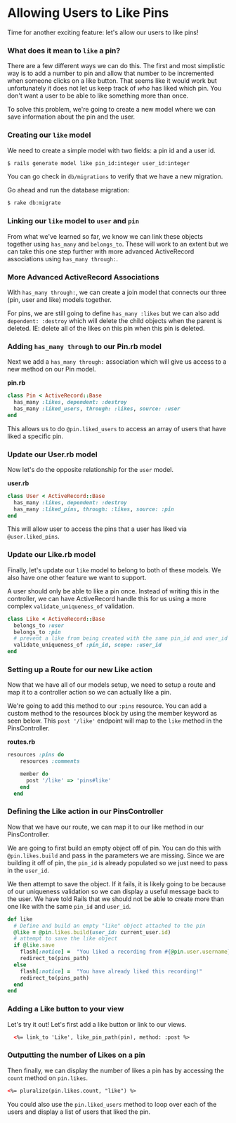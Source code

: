 # Allowing Users to Like Pins

Time for another exciting feature: let's allow our users to like pins!

### What does it mean to `like` a pin?

There are a few different ways we can do this. The first and most simplistic way is to add a number to pin and allow that number to be incremented when someone clicks on a like button. That seems like it would work but unfortunately it does not let us keep track of _who_ has liked which pin. You don't want a user to be able to like something more than once.

To solve this problem, we're going to create a new model where we can save information about the pin and the user.

### Creating our `like` model

We need to create a simple model with two fields: a pin id and a user id.

```bash
$ rails generate model like pin_id:integer user_id:integer
```

You can go check in `db/migrations` to verify that we have a new migration.

Go ahead and run the database migration:

```bash
$ rake db:migrate
```

### Linking our `like` model to `user` and `pin`

From what we've learned so far, we know we can link these objects together using `has_many` and `belongs_to`. These will work to an extent but we can take this one step further with more advanced ActiveRecord associations using `has_many through:`.

### More Advanced ActiveRecord Associations

With `has_many through:`, we can create a join model that connects our three (pin, user and like) models together.

For pins, we are still going to define `has_many :likes` but we can also add `dependent: :destroy` which will delete the child objects when the parent is deleted. IE: delete all of the likes on this pin when this pin is deleted.

### Adding `has_many through` to our Pin.rb model

Next we add a `has_many through:` association which will give us access to a new method on our Pin model.

**pin.rb**
```ruby
class Pin < ActiveRecord::Base
  has_many :likes, dependent: :destroy
  has_many :liked_users, through: :likes, source: :user
end
```

This allows us to do `@pin.liked_users` to access an array of users that have liked a specific pin.

### Update our User.rb model

Now let's do the opposite relationship for the `user` model.

**user.rb**
```ruby
class User < ActiveRecord::Base
  has_many :likes, dependent: :destroy
  has_many :liked_pins, through: :likes, source: :pin
end
```

This will allow user to access the pins that a user has liked via `@user.liked_pins`.


### Update our Like.rb model

Finally, let's update our `like` model to belong to both of these models. We also have one other feature we want to support.

A user should only be able to like a pin once. Instead of writing this in the controller, we can have ActiveRecord handle this for us using a more complex `validate_uniqueness_of` validation.

```ruby
class Like < ActiveRecord::Base
  belongs_to :user
  belongs_to :pin
  # prevent a like from being created with the same pin_id and user_id
  validate_uniqueness_of :pin_id, scope: :user_id
end
```

### Setting up a Route for our new Like action

Now that we have all of our models setup, we need to setup a route and map it to a controller action so we can actually like a pin.

We're going to add this method to our `:pins` resource. You can add a custom method to the resources block by using the member keyword as seen below. This `post '/like'` endpoint will map to the `like` method in the PinsController.

**routes.rb**
```ruby
resources :pins do
    resources :comments

    member do
      post '/like' => 'pins#like'
    end
  end
```

### Defining the Like action in our PinsController

Now that we have our route, we can map it to our like method in our PinsController.

We are going to first build an empty object off of pin. You can do this with `@pin.likes.build` and pass in the parameters we are missing. Since we are building it off of pin, the `pin_id` is already populated so we just need to pass in the `user_id`.

We then attempt to save the object. If it fails, it is likely going to be because of our uniqueness validation so we can display a useful message back to the user. We have told Rails that we should not be able to create more than one like with the same `pin_id` and `user_id`.

```ruby
def like
  # Define and build an empty "like" object attached to the pin
  @like = @pin.likes.build(user_id: current_user.id)
  # attempt to save the like object
  if @like.save
    flash[:notice] =  "You liked a recording from #{@pin.user.username}!"
    redirect_to(pins_path)
  else
    flash[:notice] =  "You have already liked this recording!"
    redirect_to(pins_path)
  end
end
```


### Adding a Like button to your view

Let's try it out! Let's first add a like button or link to our views.

```html
  <%= link_to 'Like', like_pin_path(pin), method: :post %>
```

### Outputting the number of Likes on a pin

Then finally, we can display the number of likes a pin has by accessing the `count` method on `pin.likes`.

```html
<%= pluralize(pin.likes.count, "like") %>
```

You could also use the `pin.liked_users` method to loop over each of the users and display a list of users that liked the pin.
